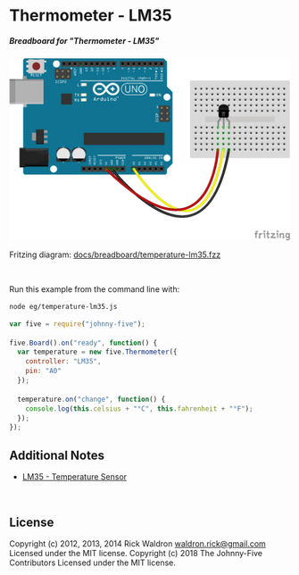 <!--remove-start-->

# Thermometer - LM35

<!--remove-end-->






##### Breadboard for "Thermometer - LM35"



![docs/breadboard/temperature-lm35.png](breadboard/temperature-lm35.png)<br>

Fritzing diagram: [docs/breadboard/temperature-lm35.fzz](breadboard/temperature-lm35.fzz)

&nbsp;




Run this example from the command line with:
```bash
node eg/temperature-lm35.js
```


```javascript
var five = require("johnny-five");

five.Board().on("ready", function() {
  var temperature = new five.Thermometer({
    controller: "LM35",
    pin: "A0"
  });

  temperature.on("change", function() {
    console.log(this.celsius + "°C", this.fahrenheit + "°F");
  });
});


```








## Additional Notes
- [LM35 - Temperature Sensor](http://www.ti.com/product/lm35)

&nbsp;

<!--remove-start-->

## License
Copyright (c) 2012, 2013, 2014 Rick Waldron <waldron.rick@gmail.com>
Licensed under the MIT license.
Copyright (c) 2018 The Johnny-Five Contributors
Licensed under the MIT license.

<!--remove-end-->
